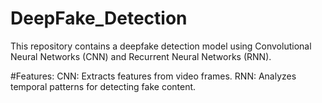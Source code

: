 # DeepFake_Detection

This repository contains a deepfake detection model using Convolutional Neural Networks (CNN) and Recurrent Neural Networks (RNN).

#Features:
CNN: Extracts features from video frames.
RNN: Analyzes temporal patterns for detecting fake content.
